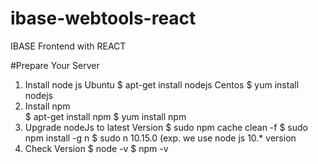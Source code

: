 # ibase-webtools-react
IBASE Frontend with REACT

#Prepare Your Server
1. Install node js
  Ubuntu
  $ apt-get install nodejs
  Centos
  $ yum install nodejs
2. Install npm  
  $ apt-get install npm
  $ yum install npm
3. Upgrade nodeJs to latest Version
  $ sudo npm cache clean -f
  $ sudo npm install -g n
  $ sudo n 10.15.0   (exp. we use node js 10.* version
 4. Check Version
  $ node -v
  $ npm -v
  
 

